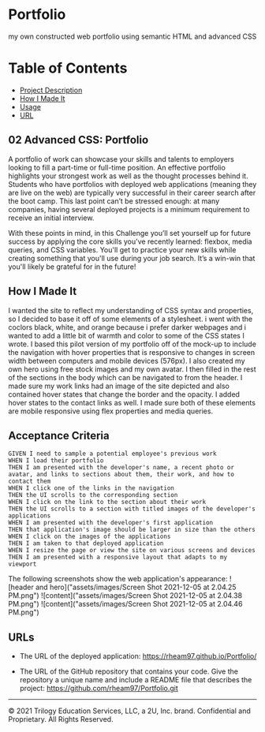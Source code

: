 # Portfolio
my own constructed web portfolio using semantic HTML and advanced CSS

# Table of Contents
* [Project Description](#desc)
* [How I Made It](#process)
* [Usage](#usage)
* [URL](#URL)

<a name= "desc"></a>
## 02 Advanced CSS: Portfolio

A portfolio of work can showcase your skills and talents to employers looking to fill a part-time or full-time position. An effective portfolio highlights your strongest work as well as the thought processes behind it. Students who have portfolios with deployed web applications (meaning they are live on the web) are typically very successful in their career search after the boot camp. This last point can’t be stressed enough: at many companies, having several deployed projects is a minimum requirement to receive an initial interview. 

With these points in mind, in this Challenge you’ll set yourself up for future success by applying the core skills you've recently learned: flexbox, media queries, and CSS variables. You'll get to practice your new skills while creating something that you'll use during your job search. It’s a win-win that you'll likely be grateful for in the future!

<a name="process"> </a>
## How I Made It
I wanted the site to reflect my understanding of CSS syntax and properties, so I decided to base it off of some elements of a stylesheet. i went with the coclors black, white, and orange because i prefer darker webpages and i wanted to add a little bit of warmth and color to some of the CSS states I wrote. I based this pilot version of my portfolio off of the mock-up to include the navigation with hover properties that is responsive to changes in screen width between computers and mobile devices (576px). I also created my own hero using free stock images and my own avatar. I then filled in the rest of the sections in the body which can be navigated to from the header. I made sure my work links had an image of the site depicted and also contained hover states that change the border and the opacity. I added hover states to the contact links as well. I made sure both of these elements are mobile responsive using flex properties and media queries. 


<a name= "usage"></a>
## Acceptance Criteria

```
GIVEN I need to sample a potential employee's previous work
WHEN I load their portfolio
THEN I am presented with the developer's name, a recent photo or avatar, and links to sections about them, their work, and how to contact them
WHEN I click one of the links in the navigation
THEN the UI scrolls to the corresponding section
WHEN I click on the link to the section about their work
THEN the UI scrolls to a section with titled images of the developer's applications
WHEN I am presented with the developer's first application
THEN that application's image should be larger in size than the others
WHEN I click on the images of the applications
THEN I am taken to that deployed application
WHEN I resize the page or view the site on various screens and devices
THEN I am presented with a responsive layout that adapts to my viewport
```

The following screenshots show the web application's appearance:
![header and hero]("assets/images/Screen Shot 2021-12-05 at 2.04.25 PM.png")
![content]("assets/images/Screen Shot 2021-12-05 at 2.04.38 PM.png")
![content]("assets/images/Screen Shot 2021-12-05 at 2.04.46 PM.png")

<a name= "URL"></a>
## URLs

* The URL of the deployed application: https://rheam97.github.io/Portfolio/

* The URL of the GitHub repository that contains your code. Give the repository a unique name and include a README file that describes the project: https://github.com/rheam97/Portfolio.git

- - -
© 2021 Trilogy Education Services, LLC, a 2U, Inc. brand. Confidential and Proprietary. All Rights Reserved.
